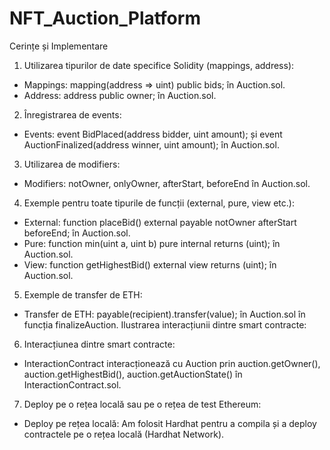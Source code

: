 # NFT_Auction_Platform

Cerințe și Implementare
1. Utilizarea tipurilor de date specifice Solidity (mappings, address):
- Mappings: mapping(address => uint) public bids; în Auction.sol.
- Address: address public owner; în Auction.sol.

2. Înregistrarea de events:
- Events: event BidPlaced(address bidder, uint amount); și event AuctionFinalized(address winner, uint amount); în Auction.sol.

3. Utilizarea de modifiers:
- Modifiers: notOwner, onlyOwner, afterStart, beforeEnd în Auction.sol.

4. Exemple pentru toate tipurile de funcții (external, pure, view etc.):
- External: function placeBid() external payable notOwner afterStart beforeEnd; în Auction.sol.
- Pure: function min(uint a, uint b) pure internal returns (uint); în Auction.sol.
- View: function getHighestBid() external view returns (uint); în Auction.sol.

5. Exemple de transfer de ETH:
- Transfer de ETH: payable(recipient).transfer(value); în Auction.sol în funcția finalizeAuction.
Ilustrarea interacțiunii dintre smart contracte:

6. Interacțiunea dintre smart contracte: 
- InteractionContract interacționează cu Auction prin auction.getOwner(), auction.getHighestBid(), auction.getAuctionState() în InteractionContract.sol.

7. Deploy pe o rețea locală sau pe o rețea de test Ethereum:
- Deploy pe rețea locală: Am folosit Hardhat pentru a compila și a deploy contractele pe o rețea locală (Hardhat Network).